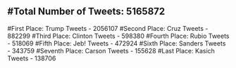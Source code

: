 #Total Number of Tweets: 5165872 
---
#First Place: Trump Tweets - 2056107
#Second Place: Cruz Tweets - 882299
#Third Place: Clinton Tweets - 598380
#Fourth Place: Rubio Tweets - 518069
#Fifth Place: Jeb! Tweets - 472924
#Sixth Place: Sanders Tweets - 343759
#Seventh Place: Carson Tweets - 155628
#Last Place: Kasich Tweets - 138706
